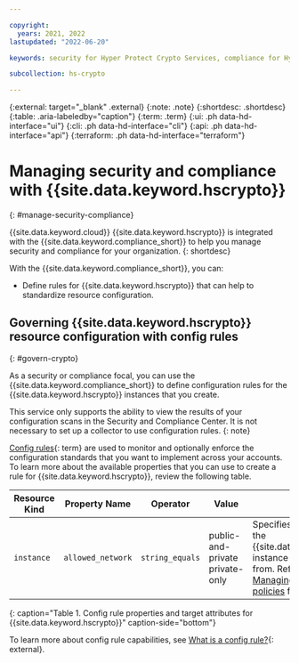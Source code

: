 ```yaml
---

copyright:
  years: 2021, 2022
lastupdated: "2022-06-20"

keywords: security for Hyper Protect Crypto Services, compliance for Hyper Protect Crypto Services, security and compliance for Hyper Protect Crypto Services, rules for Hyper Protect Crypto Services,

subcollection: hs-crypto

---
```


{:external: target="_blank" .external}
{:note: .note}
{:shortdesc: .shortdesc}
{:table: .aria-labeledby="caption"}
{:term: .term}
{:ui: .ph data-hd-interface="ui"}
{:cli: .ph data-hd-interface="cli"}
{:api: .ph data-hd-interface="api"}
{:terraform: .ph data-hd-interface="terraform"}

# Managing security and compliance with {{site.data.keyword.hscrypto}}
{: #manage-security-compliance}

{{site.data.keyword.cloud}} {{site.data.keyword.hscrypto}} is integrated with the
{{site.data.keyword.compliance_short}} to help you manage security and
compliance for your organization.
{: shortdesc}



With the {{site.data.keyword.compliance_short}}, you can:


* Define rules for {{site.data.keyword.hscrypto}} that can help to standardize resource configuration.




## Governing {{site.data.keyword.hscrypto}} resource configuration with config rules
{: #govern-crypto}

As a security or compliance focal, you can use the {{site.data.keyword.compliance_short}} to define configuration rules for the {{site.data.keyword.hscrypto}} instances that you create.



This service only supports the ability to view the results of your configuration scans in the Security and Compliance Center. It is not necessary to set up a collector to use configuration rules.
{: note}


[Config rules](#x3084914){: term} are used to monitor and optionally enforce the configuration standards that you want to implement across your accounts. To learn more about the available properties that you can use to create a rule for {{site.data.keyword.hscrypto}}, review the following table.


| Resource Kind | Property Name | Operator | Value | Description |
| ------------- | ------------- | -------- | ----- | ----------- |
| `instance` | `allowed_network`| `string_equals` | public-and-private<br>private-only | Specifies the type of endpoint the {{site.data.keyword.hscrypto}} instance can be accessed from. Refer to <br>[Managing network access policies](/docs/hs-crypto?topic=hs-crypto-managing-network-access-policies) for more information. |

{: caption="Table 1. Config rule properties and target attributes for {{site.data.keyword.hscrypto}}" caption-side="bottom"}

To learn more about config rule capabilities, see [What is a config rule?](/docs/security-compliance?topic=security-compliance-what-is-governance){: external}.

